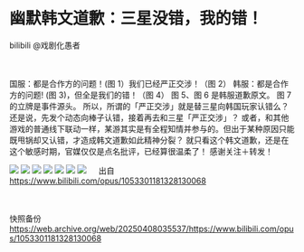 # 幽默韩文道歉：三星没错，我的错！

bilibili @戏剧化愚者

　

国服：都是合作方的问题！(图 1）我们已经严正交涉！（图 2）
韩服：都是合作方的问题! (图 3)，但全是我们的错！（图 4）
图 5、图 6 是韩服道歉原文。
图 7 的立牌是事件源头。
所以，所谓的「严正交涉」就是替三星向韩国玩家认错么？
还是说，先发个动态向棒子认错，接着再去和三星「严正交涉」？
或者，和其他游戏的普通线下联动一样，某游其实是有全程知情并参与的。但出于某种原因只能既甩锅却又认错，才造成韩文道歉如此精神分裂？
就只看这个韩文道歉，还是在这个敏感时期，官媒仅仅是点名批评，已经算很温柔了！
感谢关注＋转发！

![](https://raw.githubusercontent.com/KugouGames/iming-blog/refs/heads/main/evil-of-kurogames/images/1053301181328130068/BandiView_1.jpg)
![](https://raw.githubusercontent.com/KugouGames/iming-blog/refs/heads/main/evil-of-kurogames/images/1053301181328130068/BandiView_2.jpg)
![](https://raw.githubusercontent.com/KugouGames/iming-blog/refs/heads/main/evil-of-kurogames/images/1053301181328130068/BandiView_3.jpg)
![](https://raw.githubusercontent.com/KugouGames/iming-blog/refs/heads/main/evil-of-kurogames/images/1053301181328130068/BandiView_4.jpg)
![](https://raw.githubusercontent.com/KugouGames/iming-blog/refs/heads/main/evil-of-kurogames/images/1053301181328130068/BandiView_5.jpg)
![](https://raw.githubusercontent.com/KugouGames/iming-blog/refs/heads/main/evil-of-kurogames/images/1053301181328130068/BandiView_6.jpg)
![](https://raw.githubusercontent.com/KugouGames/iming-blog/refs/heads/main/evil-of-kurogames/images/1053301181328130068/BandiView_7.jpg)
　
出自 https://www.bilibili.com/opus/1053301181328130068

　

快照备份 https://web.archive.org/web/20250408035537/https://www.bilibili.com/opus/1053301181328130068
